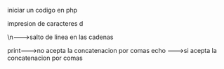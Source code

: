 iniciar un codigo en php
<?php

?>

impresion de caracteres d

\n--->salto de linea en las cadenas

print--->no acepta la concatenacion por comas
echo --->si acepta la concatenacion por comas